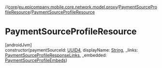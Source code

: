 //[core](../../../index.md)/[eu.epicompany.mobile.core.network.model.proxy](../index.md)/[PaymentSourceProfileResource](index.md)/[PaymentSourceProfileResource](-payment-source-profile-resource.md)

# PaymentSourceProfileResource

[androidJvm]\
constructor(paymentSourceId: [UUID4](../../eu.epicompany.mobile.core.datatypes/index.md#545543244%2FClasslikes%2F-1060529556), displayName: [String](https://kotlinlang.org/api/latest/jvm/stdlib/kotlin/-string/index.html), _links: [PaymentSourceProfileResponseLinks](../-payment-source-profile-response-links/index.md), _embedded: [PaymentSourceProfileEmbeds](../-payment-source-profile-embeds/index.md))
